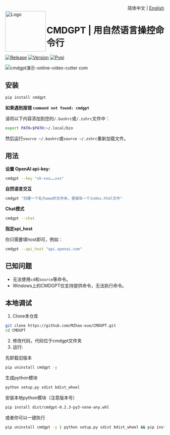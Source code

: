 <div align="right">
  <!-- 语言: -->
  简体中文 | <a title="English" href="README-en.md">English</a>
</div>

<img height="128" align="left" src="https://user-images.githubusercontent.com/70903329/228310136-b27cbe83-e7e1-4560-ba75-1b418ba9e5a0.png" alt="Logo">

# CMDGPT | 用自然语言操控命令行

[![Release](https://github.com/MZhao-ouo/CMDGPT/actions/workflows/release.yml/badge.svg)](https://github.com/MZhao-ouo/CMDGPT/actions/workflows/release.yml) 
[![Version](https://img.shields.io/pypi/v/cmdgpt?label=Release%20Version)](https://pypi.org/project/cmdgpt/) 
[![Pypi](https://img.shields.io/pypi/dd/cmdgpt?logo=pypi)](https://pypi.org/project/cmdgpt/) 

![cmdgpt演示-_online-video-cutter com_](https://user-images.githubusercontent.com/70903329/227725280-2d22322e-accd-4371-8f1b-51a698566e64.gif)

## 安装

```sh
pip install cmdgpt
```

**如果遇到报错 `command not found: cmdgpt`**

请将以下内容添加到您的`/.bashrc`或`/.zshrc`文件中：
```sh
export PATH=$PATH:~/.local/bin
```
然后运行`source ~/.bashrc`或`source ~/.zshrc`重新加载文件。

## 用法

**设置 OpenAI api-key:**
```sh
cmdgpt --key "sk-xxx……xxx"
```

**自然语言交互**
```sh
cmdgpt "创建一个名为www的文件夹，里面有一个index.html文件"
```

**Chat模式**
```sh
cmdgpt --chat
```

**指定api_host**

你只需要填host即可，例如：
```sh
cmdgpt --api_host "api.openai.com"
```

## 已知问题
- 无法使用`cd`和`source`等命令。
- Windows上的CMDGPT仅支持提供命令，无法执行命令。

## 本地调试
1. Clone本仓库
```sh
git clone https://github.com/MZhao-ouo/CMDGPT.git
cd CMDGPT
```

2. 修改代码，代码位于cmdgpt文件夹
3. 运行:

先卸载旧版本
```sh
pip uninstall cmdgpt -y
```

生成python模块
```sh
python setup.py sdist bdist_wheel
```

安装本地python模块（注意版本号）
```sh
pip install dist/cmdgpt-0.2.3-py3-none-any.whl
```

或者你可以一键执行
```sh
pip uninstall cmdgpt -y | python setup.py sdist bdist_wheel && pip install dist/cmdgpt-0.2.3-py3-none-any.whl
```
